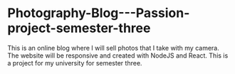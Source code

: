 # Photography-Blog---Passion-project-semester-three
This is an online blog where I will sell photos that I take with my camera. The website will be responsive and created with NodeJS and React. This is a project for my university for semester three.
